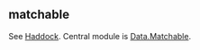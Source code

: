 ## matchable

See [Haddock](https://viercc.github.io/matchable/docs/html/matchable/index.html).
Central module is [Data.Matchable](https://viercc.github.io/matchable/docs/html/matchable/Data-Matchable.html).
